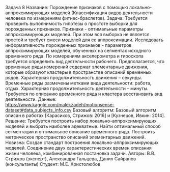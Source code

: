 Задача 8
Название: Порождение признаков с помощью локально-аппроксимирующих моделей (Классификация видов деятельности человека по измерениям фитнес-браслетов).
Задача: Требуется проверить выполнимость гипотезы о простоте выборки для порожденных признаков. Признаки - оптимальные параметры аппроксимирующих моделей. При этом вся выборка не является простой и требует смеси моделей для ее аппроксимации. Исследовать информативность порожденных признаков - параметров аппроксимирующих моделей, обученных на сегментах исходного временного ряда. По измерениям акселерометра и гироскопа требуется определить вид деятельности рабочего. Предполагается, что временные ряды измерений содержат элементарные движения, которые образуют кластеры в пространстве описаний временных рядов. Характерная продолжительность движения – секунды. Временные ряды размечены метками вида деятельности: работа, отдых. Характерная продолжительность деятельности – минуты. Требуется по описанию временного ряда и кластера восстановить вид деятельности.
Данные: https://www.kaggle.com/malekzadeh/motionsense-dataset#data_subjects_info.csv
Базовый алгоритм: Базовый алгоритм описан в работах [Карасиков, Стрижов: 2016] и [Кузнецов, Ивкин: 2014].
Решение: Требуется построить набор локально-аппроксимирующих моделей и выбрать наиболее адекватные. Найти оптимальный способ сегментации и оптимальное описание временного ряда. Построить метрическое пространство описаний элементарных движений.
Новизна: Создан стандарт построения локально-аппроксимирующих моделей. Соединение двух характеристических времен описания жизни человека, комбинированная постановка задачи.
Авторы: В.В. Стрижов (эксперт), Александра Гальцева, Данил Сайранов (консультанты)
Студент: М.Е. Христолюбов

